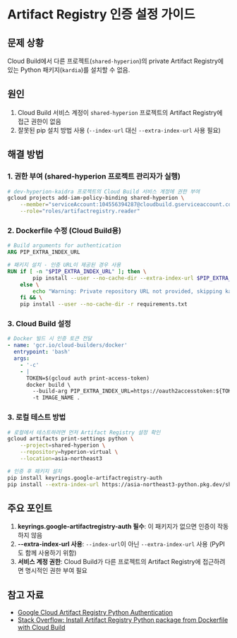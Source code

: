 # Artifact Registry 인증 설정 가이드

## 문제 상황
Cloud Build에서 다른 프로젝트(`shared-hyperion`)의 private Artifact Registry에 있는 Python 패키지(`kardia`)를 설치할 수 없음.

## 원인
1. Cloud Build 서비스 계정이 `shared-hyperion` 프로젝트의 Artifact Registry에 접근 권한이 없음
2. 잘못된 pip 설치 방법 사용 (`--index-url` 대신 `--extra-index-url` 사용 필요)

## 해결 방법

### 1. 권한 부여 (shared-hyperion 프로젝트 관리자가 실행)

```bash
# dev-hyperion-kaidra 프로젝트의 Cloud Build 서비스 계정에 권한 부여
gcloud projects add-iam-policy-binding shared-hyperion \
    --member="serviceAccount:104556394287@cloudbuild.gserviceaccount.com" \
    --role="roles/artifactregistry.reader"
```

### 2. Dockerfile 수정 (Cloud Build용)

```dockerfile
# Build arguments for authentication
ARG PIP_EXTRA_INDEX_URL

# 패키지 설치 - 인증 URL이 제공된 경우 사용
RUN if [ -n "$PIP_EXTRA_INDEX_URL" ]; then \
        pip install --user --no-cache-dir --extra-index-url $PIP_EXTRA_INDEX_URL kardia; \
    else \
        echo "Warning: Private repository URL not provided, skipping kardia installation"; \
    fi && \
    pip install --user --no-cache-dir -r requirements.txt
```

### 3. Cloud Build 설정

```yaml
# Docker 빌드 시 인증 토큰 전달
- name: 'gcr.io/cloud-builders/docker'
  entrypoint: 'bash'
  args:
    - '-c'
    - |
      TOKEN=$(gcloud auth print-access-token)
      docker build \
        --build-arg PIP_EXTRA_INDEX_URL=https://oauth2accesstoken:${TOKEN}@asia-northeast3-python.pkg.dev/shared-hyperion/hyperion-virtual/simple/ \
        -t IMAGE_NAME .
```

### 3. 로컬 테스트 방법

```bash
# 로컬에서 테스트하려면 먼저 Artifact Registry 설정 확인
gcloud artifacts print-settings python \
    --project=shared-hyperion \
    --repository=hyperion-virtual \
    --location=asia-northeast3

# 인증 후 패키지 설치
pip install keyrings.google-artifactregistry-auth
pip install --extra-index-url https://asia-northeast3-python.pkg.dev/shared-hyperion/hyperion-virtual/simple/ kardia
```

## 주요 포인트

1. **keyrings.google-artifactregistry-auth 필수**: 이 패키지가 없으면 인증이 작동하지 않음
2. **--extra-index-url 사용**: `--index-url`이 아닌 `--extra-index-url` 사용 (PyPI도 함께 사용하기 위함)
3. **서비스 계정 권한**: Cloud Build가 다른 프로젝트의 Artifact Registry에 접근하려면 명시적인 권한 부여 필요

## 참고 자료
- [Google Cloud Artifact Registry Python Authentication](https://cloud.google.com/artifact-registry/docs/python/authentication)
- [Stack Overflow: Install Artifact Registry Python package from Dockerfile with Cloud Build](https://stackoverflow.com/questions/78686622/)